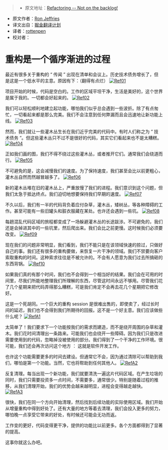 > * 原文地址：[Refactoring -- Not on the backlog!](http://ronjeffries.com/xprog/articles/refactoring-not-on-the-backlog/)
* 原文作者：[Ron Jeffries](http://ronjeffries.com/about.html)
* 译文出自：[掘金翻译计划](https://github.com/xitu/gold-miner)
* 译者：[rottenpen](https://github.com/rottenpen)
* 校对者：

# 重构是一个循序渐进的过程



最近有很多关于重构的 “ 传闻 ” 出现在清单和会议上。历史技术债务增长了，但是这是一个低水平的主意。原因有下：（翻得有点烂）
[![Ref01](http://ronjeffries.com/xprog/wp-content/uploads/Ref01-1024x768.jpg)](http://ronjeffries.com/xprog/wp-content/uploads/Ref01.jpg)

项目开始的时候，代码是空白的。工作的区域平坦干净，生活是美好的，这个世界是属于我的。一切都会好起来的。
[![Ref02](http://ronjeffries.com/xprog/wp-content/uploads/Ref02-1024x768.jpg)](http://ronjeffries.com/xprog/wp-content/uploads/Ref02.jpg)

我们可以轻松顺利地建立起功能，哪怕我们似乎总会遇到一些波折。除了有点匆忙，一切看起来都是那么完美。我们不会注意到任何弊漏而且会迅速地让新功能上线。
[![Ref03](http://ronjeffries.com/xprog/wp-content/uploads/Ref03-1024x768.jpg)](http://ronjeffries.com/xprog/wp-content/uploads/Ref03.jpg)

然而，我们就让一些灌木丛生长在我们近乎完美的代码中。有时人们称之为 “ 技术债务 ”。但这些灌木丛只不过不是很好的代码，其实它们看起来也不是太糟糕。
[![Ref04](http://ronjeffries.com/xprog/wp-content/uploads/Ref04-1024x768.jpg)](http://ronjeffries.com/xprog/wp-content/uploads/Ref04.jpg)

正如我们画的图，我们不得不绕过这些灌木丛，或者推开它们。通常我们会绕道而行。
[![Ref05](http://ronjeffries.com/xprog/wp-content/uploads/Ref05-1024x768.jpg)](http://ronjeffries.com/xprog/wp-content/uploads/Ref05.jpg)

不可避免的是，这会减慢我们的速度。为了保持速度，我们甚至会比以前更粗心，灌木丛自然而然越冒越多了。
[![Ref06](http://ronjeffries.com/xprog/wp-content/uploads/Ref06-1024x768.jpg)](http://ronjeffries.com/xprog/wp-content/uploads/Ref06.jpg)

新的灌木丛堆在旧的灌木丛上，严重放慢了我们的进程。我们意识到这个问题，但我们太急于抵达终点。我们迫切地想要保持我们早期的速度。
[![Ref07](http://ronjeffries.com/xprog/wp-content/uploads/Ref07-1024x768.jpg)](http://ronjeffries.com/xprog/wp-content/uploads/Ref07.jpg)

不久以后，我们有一半的代码背负着应付杂草，灌木丛，矮树丛，等各种障碍的工作。甚至可能有一些旧罐头和脏衣服藏在某处。也许还会遇到一些坑。
[![Ref08](http://ronjeffries.com/xprog/wp-content/uploads/Ref08-1024x768.jpg)](http://ronjeffries.com/xprog/wp-content/uploads/Ref08.jpg)

每趟混乱代码区域的旅程都变成了一场躲避灌木丛的长途跋涉。不可避免的，我们还是会掉进其中的一些坑里，然后爬出来。我们会比之前更慢。这时候我们必须要改变。
[![Ref09](http://ronjeffries.com/xprog/wp-content/uploads/Ref09-1024x768.jpg)](http://ronjeffries.com/xprog/wp-content/uploads/Ref09.jpg)

现在我们的问题非常明显，我们看到，我们不能只是在该领域快速的掠过，只做好自己的事。我们还有很多的重构要做，来恢复一片干净的领域。我们不禁要向客户索取重构的时间。这种索求往往是不被允许的。不会有人愿意为我们过去所搞砸的东西背锅。
[![Ref10](http://ronjeffries.com/xprog/wp-content/uploads/Ref10-1024x768.jpg)](http://ronjeffries.com/xprog/wp-content/uploads/Ref10.jpg)

如果我们真的有那个时间，我们也不会得到一个相当好的结果。我们会在可用的时间里，尽我们所能地整理我们所理解的东西，尽管这时间永远不够用。尽管我们花了几个星期来把代码弄得那么糟糕，可是我们肯定不会再去花几个星期把它修改好。

这是一个死胡同。一个巨大的重构 session 是很难出售的，即使卖了，经过长时间的延迟，我们也不会得到我们所期待的回报。这不是一个好主意。我们应该做些什么呢？
[![RefA1](http://ronjeffries.com/xprog/wp-content/uploads/RefA1-1024x768.jpg)](http://ronjeffries.com/xprog/wp-content/uploads/RefA1.jpg)

太简单了！我们要求下一个功能按我们的需求而建造，而不是绕开周围的杂草和灌木。我们花时间清理出一条路来。可能我们也会绕开一些障碍。因为我们只是改进需要使用到的代码，忽略掉没被使用的部分。我们得到了一个干净的工作环境。很可能，我们还会再次访问这个地方 ： 这就是软件开发工作。

也许这个功能需要更多的时间去建设。但通常它不会，因为通过清除可以帮助到我们，哪怕是第一个功能。当然，它也将帮助到任何其他人。 
[![RefA2](http://ronjeffries.com/xprog/wp-content/uploads/RefA2-1024x768.jpg)](http://ronjeffries.com/xprog/wp-content/uploads/RefA2.jpg)

反复清理。每当出现一个新功能，我们就要清洗一遍这片代码区域。在产生垃圾的同时，我们只需要投资多一点时间，不需要多，通常很少。特别是随着过程的推移，从我们清理开始，我们的优势会越来越明显，进程会变得越走越快。
[![RefA3](http://ronjeffries.com/xprog/wp-content/uploads/RefA3-1024x768.jpg)](http://ronjeffries.com/xprog/wp-content/uploads/RefA3.jpg)

很快，我们在同一个方向开始清理，然后找到后续功能的实际使用区域。我们开始从增量重构中得到好处了。还有大量的地方等着去清理，我们会投入更多的努力，哪怕晚一点享受它带来的好处，有时候还可能会无功而返。

工作变的更好，代码变得更干净，提供的功能比以前更多。各个方面都得到了显著的提高。 

这事你就这么办吧。


